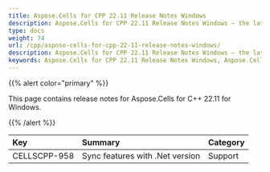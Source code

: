 ```yaml
---
title: Aspose.Cells for CPP 22.11 Release Notes Windows
description: Aspose.Cells for CPP 22.11 Release Notes Windows – the latest updates and fixes.
type: docs
weight: 74
url: /cpp/aspose-cells-for-cpp-22-11-release-notes-windows/
description: Aspose.Cells for CPP 22.11 Release Notes Windows – the latest enhancements, new features, and fixes.
keywords: Aspose.Cells for CPP 22.11 Release Notes Windows, Aspose.Cells for CPP 22.11 Windows updates and fixes
---
```


{{% alert color="primary" %}}

This page contains release notes for Aspose.Cells for C++ 22.11 for Windows.

{{% /alert %}}

|**Key**|**Summary**|**Category**|
| :- | :- | :- |
|CELLSCPP-958|Sync features with .Net version |Support|
